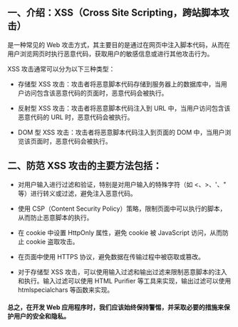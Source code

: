 ## 一、介绍：XSS（Cross Site Scripting，跨站脚本攻击）
是一种常见的 Web 攻击方式，其主要目的是通过在网页中注入脚本代码，从而在用户浏览网页时执行恶意代码，获取用户的敏感信息或进行其他攻击行为。

XSS 攻击通常可以分为以下三种类型：

- 存储型 XSS 攻击：攻击者将恶意脚本代码存储到服务器上的数据库中，当用户访问包含该恶意代码的页面时，恶意代码会被执行。

- 反射型 XSS 攻击：攻击者将恶意脚本代码注入到 URL 中，当用户访问包含该恶意代码的 URL 时，恶意代码会被执行。

- DOM 型 XSS 攻击：攻击者将恶意脚本代码注入到页面的 DOM 中，当用户浏览该页面时，恶意代码会被执行。

## 二、防范 XSS 攻击的主要方法包括：

- 对用户输入进行过滤和验证，特别是对用户输入的特殊字符（如 <、>、'、" 等）进行转义或过滤，避免注入恶意代码。

- 使用 CSP（Content Security Policy）策略，限制页面中可以执行的脚本，从而防止恶意脚本的执行。

- 在 cookie 中设置 HttpOnly 属性，避免 cookie 被 JavaScript 访问，从而防止 cookie 盗取攻击。

- 在页面中使用 HTTPS 协议，避免数据在传输过程中被窃取或篡改。

- 对于存储型 XSS 攻击，可以使用输入过滤和输出过滤来限制恶意脚本的注入和执行。输入过滤可以使用 HTML Purifier 等工具来实现，输出过滤可以使用htmlspecialchars 等函数来实现。

#### 总之，在开发 Web 应用程序时，我们应该始终保持警惕，并采取必要的措施来保护用户的安全和隐私。